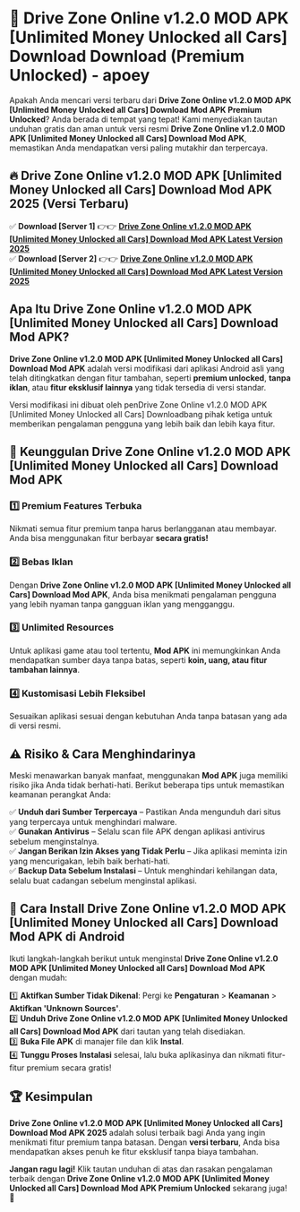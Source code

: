 # 🎯 Drive Zone Online v1.2.0 MOD APK [Unlimited Money Unlocked all Cars] Download  Download (Premium Unlocked) -  apoey

Apakah Anda mencari versi terbaru dari **Drive Zone Online v1.2.0 MOD APK [Unlimited Money Unlocked all Cars] Download Mod APK Premium Unlocked**? Anda berada di tempat yang tepat! Kami menyediakan tautan unduhan gratis dan aman untuk versi resmi **Drive Zone Online v1.2.0 MOD APK [Unlimited Money Unlocked all Cars] Download Mod APK**, memastikan Anda mendapatkan versi paling mutakhir dan terpercaya.

## 🔥 Drive Zone Online v1.2.0 MOD APK [Unlimited Money Unlocked all Cars] Download Mod APK 2025 (Versi Terbaru)

✅ **Download [Server 1]** 👉👉 [**Drive Zone Online v1.2.0 MOD APK [Unlimited Money Unlocked all Cars] Download Mod APK Latest Version 2025**](https://momento.my/?title=Drive_Zone_Online_v1.2.0_MOD_APK_[Unlimited_Money_Unlocked_all_Cars]_Download)  
✅ **Download [Server 2]** 👉👉 [**Drive Zone Online v1.2.0 MOD APK [Unlimited Money Unlocked all Cars] Download Mod APK Latest Version 2025**](https://momento.my/?title=Drive_Zone_Online_v1.2.0_MOD_APK_[Unlimited_Money_Unlocked_all_Cars]_Download)  

## Apa Itu Drive Zone Online v1.2.0 MOD APK [Unlimited Money Unlocked all Cars] Download Mod APK?

**Drive Zone Online v1.2.0 MOD APK [Unlimited Money Unlocked all Cars] Download Mod APK** adalah versi modifikasi dari aplikasi Android asli yang telah ditingkatkan dengan fitur tambahan, seperti **premium unlocked**, **tanpa iklan**, atau **fitur eksklusif lainnya** yang tidak tersedia di versi standar.

Versi modifikasi ini dibuat oleh penDrive Zone Online v1.2.0 MOD APK [Unlimited Money Unlocked all Cars] Downloadbang pihak ketiga untuk memberikan pengalaman pengguna yang lebih baik dan lebih kaya fitur.

## 🎯 Keunggulan Drive Zone Online v1.2.0 MOD APK [Unlimited Money Unlocked all Cars] Download Mod APK

### 1️⃣ Premium Features Terbuka
Nikmati semua fitur premium tanpa harus berlangganan atau membayar. Anda bisa menggunakan fitur berbayar **secara gratis!**

### 2️⃣ Bebas Iklan
Dengan **Drive Zone Online v1.2.0 MOD APK [Unlimited Money Unlocked all Cars] Download Mod APK**, Anda bisa menikmati pengalaman pengguna yang lebih nyaman tanpa gangguan iklan yang mengganggu.

### 3️⃣ Unlimited Resources
Untuk aplikasi game atau tool tertentu, **Mod APK** ini memungkinkan Anda mendapatkan sumber daya tanpa batas, seperti **koin, uang, atau fitur tambahan lainnya**.

### 4️⃣ Kustomisasi Lebih Fleksibel
Sesuaikan aplikasi sesuai dengan kebutuhan Anda tanpa batasan yang ada di versi resmi.

## ⚠️ Risiko & Cara Menghindarinya

Meski menawarkan banyak manfaat, menggunakan **Mod APK** juga memiliki risiko jika Anda tidak berhati-hati. Berikut beberapa tips untuk memastikan keamanan perangkat Anda:

✅ **Unduh dari Sumber Terpercaya** – Pastikan Anda mengunduh dari situs yang terpercaya untuk menghindari malware.  
✅ **Gunakan Antivirus** – Selalu scan file APK dengan aplikasi antivirus sebelum menginstalnya.  
✅ **Jangan Berikan Izin Akses yang Tidak Perlu** – Jika aplikasi meminta izin yang mencurigakan, lebih baik berhati-hati.  
✅ **Backup Data Sebelum Instalasi** – Untuk menghindari kehilangan data, selalu buat cadangan sebelum menginstal aplikasi.

## 📌 Cara Install Drive Zone Online v1.2.0 MOD APK [Unlimited Money Unlocked all Cars] Download Mod APK di Android

Ikuti langkah-langkah berikut untuk menginstal **Drive Zone Online v1.2.0 MOD APK [Unlimited Money Unlocked all Cars] Download Mod APK** dengan mudah:

1️⃣ **Aktifkan Sumber Tidak Dikenal**: Pergi ke **Pengaturan** > **Keamanan** > **Aktifkan 'Unknown Sources'**.  
2️⃣ **Unduh Drive Zone Online v1.2.0 MOD APK [Unlimited Money Unlocked all Cars] Download Mod APK** dari tautan yang telah disediakan.  
3️⃣ **Buka File APK** di manajer file dan klik **Instal**.  
4️⃣ **Tunggu Proses Instalasi** selesai, lalu buka aplikasinya dan nikmati fitur-fitur premium secara gratis!

## 🏆 Kesimpulan

**Drive Zone Online v1.2.0 MOD APK [Unlimited Money Unlocked all Cars] Download Mod APK 2025** adalah solusi terbaik bagi Anda yang ingin menikmati fitur premium tanpa batasan. Dengan **versi terbaru**, Anda bisa mendapatkan akses penuh ke fitur eksklusif tanpa biaya tambahan.

**Jangan ragu lagi!** Klik tautan unduhan di atas dan rasakan pengalaman terbaik dengan **Drive Zone Online v1.2.0 MOD APK [Unlimited Money Unlocked all Cars] Download Mod APK Premium Unlocked** sekarang juga! 🚀
